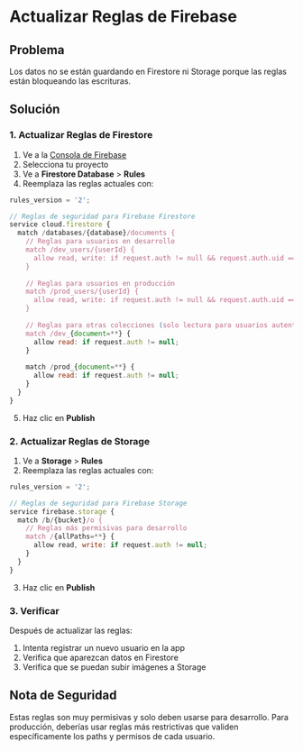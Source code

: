 # Actualizar Reglas de Firebase

## Problema
Los datos no se están guardando en Firestore ni Storage porque las reglas están bloqueando las escrituras.

## Solución

### 1. Actualizar Reglas de Firestore

1. Ve a la [Consola de Firebase](https://console.firebase.google.com/)
2. Selecciona tu proyecto
3. Ve a **Firestore Database** > **Rules**
4. Reemplaza las reglas actuales con:

```javascript
rules_version = '2';

// Reglas de seguridad para Firebase Firestore
service cloud.firestore {
  match /databases/{database}/documents {
    // Reglas para usuarios en desarrollo
    match /dev_users/{userId} {
      allow read, write: if request.auth != null && request.auth.uid == userId;
    }
    
    // Reglas para usuarios en producción
    match /prod_users/{userId} {
      allow read, write: if request.auth != null && request.auth.uid == userId;
    }
    
    // Reglas para otras colecciones (solo lectura para usuarios autenticados)
    match /dev_{document=**} {
      allow read: if request.auth != null;
    }
    
    match /prod_{document=**} {
      allow read: if request.auth != null;
    }
  }
}
```

5. Haz clic en **Publish**

### 2. Actualizar Reglas de Storage

1. Ve a **Storage** > **Rules**
2. Reemplaza las reglas actuales con:

```javascript
rules_version = '2';

// Reglas de seguridad para Firebase Storage
service firebase.storage {
  match /b/{bucket}/o {
    // Reglas más permisivas para desarrollo
    match /{allPaths=**} {
      allow read, write: if request.auth != null;
    }
  }
}
```

3. Haz clic en **Publish**

### 3. Verificar

Después de actualizar las reglas:
1. Intenta registrar un nuevo usuario en la app
2. Verifica que aparezcan datos en Firestore
3. Verifica que se puedan subir imágenes a Storage

## Nota de Seguridad

Estas reglas son muy permisivas y solo deben usarse para desarrollo. Para producción, deberías usar reglas más restrictivas que validen específicamente los paths y permisos de cada usuario.
